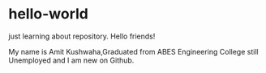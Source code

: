 # hello-world
just learning about repository.
Hello friends!

My name is Amit Kushwaha,Graduated from ABES Engineering College still Unemployed
and I am new on Github.

